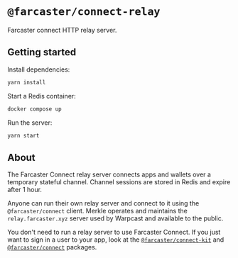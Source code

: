 # `@farcaster/connect-relay`

Farcaster connect HTTP relay server.

## Getting started

Install dependencies:

```sh
yarn install
```

Start a Redis container:

```sh
docker compose up
```

Run the server:

```sh
yarn start
```

## About

The Farcaster Connect relay server connects apps and wallets over a temporary stateful channel. Channel sessions are stored in Redis and expire after 1 hour.

Anyone can run their own relay server and connect to it using the `@farcaster/connect` client. Merkle operates and maintains the `relay.farcaster.xyz` server used by Warpcast and available to the public.

You don't need to run a relay server to use Farcaster Connect. If you just want to sign in a user to your app, look at the [`@farcaster/connect-kit`](../../packages/connect-kit/) and [`@farcaster/connect`](../../packages/connect/) packages.
